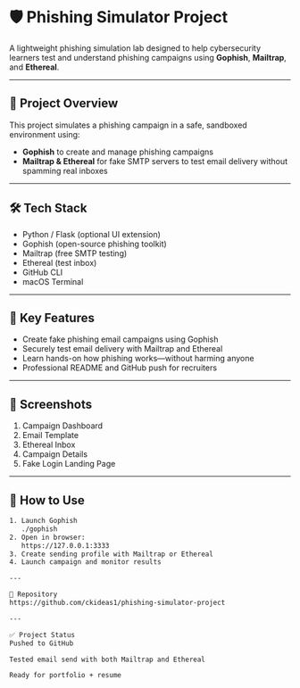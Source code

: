 # 🛡️ Phishing Simulator Project

A lightweight phishing simulation lab designed to help cybersecurity learners test and understand phishing campaigns using **Gophish**, **Mailtrap**, and **Ethereal**.

---

## 🚀 Project Overview

This project simulates a phishing campaign in a safe, sandboxed environment using:

- **Gophish** to create and manage phishing campaigns
- **Mailtrap & Ethereal** for fake SMTP servers to test email delivery without spamming real inboxes

---

## 🛠️ Tech Stack

- Python / Flask (optional UI extension)
- Gophish (open-source phishing toolkit)
- Mailtrap (free SMTP testing)
- Ethereal (test inbox)
- GitHub CLI
- macOS Terminal

---

## 🔑 Key Features

- Create fake phishing email campaigns using Gophish  
- Securely test email delivery with Mailtrap and Ethereal  
- Learn hands-on how phishing works—without harming anyone  
- Professional README and GitHub push for recruiters  

---

## 📸 Screenshots

1. Campaign Dashboard  
2. Email Template  
3. Ethereal Inbox  
4. Campaign Details  
5. Fake Login Landing Page

---

## 🧠 How to Use

```bash
1. Launch Gophish
   ./gophish
2. Open in browser:
   https://127.0.0.1:3333
3. Create sending profile with Mailtrap or Ethereal
4. Launch campaign and monitor results

---

📂 Repository
https://github.com/ckideas1/phishing-simulator-project

---

✅ Project Status
Pushed to GitHub

Tested email send with both Mailtrap and Ethereal

Ready for portfolio + resume
